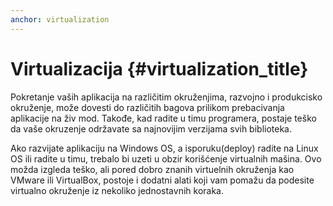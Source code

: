 ```yaml
---
anchor: virtualization
---
```


# Virtualizacija {#virtualization_title}

Pokretanje vaših aplikacija na različitim okruženjima, razvojno i produkcisko okruženje, može dovesti do različitih 
bagova prilikom prebacivanja aplikacije na živ mod. Takođe, kad radite u timu programera, postaje teško da vaše 
okruzenje održavate sa najnovijim verzijama svih biblioteka. 

Ako razvijate aplikaciju na Windows OS, a isporuku(deploy) radite na Linux OS ili radite u timu, 
trebalo bi uzeti u obzir korišćenje virtualnih mašina. 
Ovo možda izgleda teško, ali pored dobro znanih virtuelnih okruženja kao VMware ili VirtualBox, 
postoje i dodatni alati koji vam pomažu da podesite virtualno okruženje iz nekoliko jednostavnih koraka.
